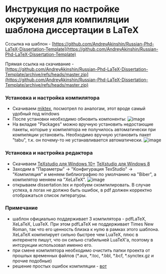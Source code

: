 # Инструкция по настройке окружения для компиляции шаблона диссертации в LaTeX

Сссылка на шаблон - [https://github.com/AndreyAkinshin/Russian-Phd-LaTeX-Dissertation-Template](https://github.com/AndreyAkinshin/Russian-Phd-LaTeX-Dissertation-Template)

Прямая ссылка на скачивание - [https://github.com/AndreyAkinshin/Russian-Phd-LaTeX-Dissertation-Template/archive/refs/heads/master.zip](https://github.com/AndreyAkinshin/Russian-Phd-LaTeX-Dissertation-Template/archive/refs/heads/master.zip)

### Установка и настройка компилятора

- Скачиваем [miktex](https://miktex.org/download), посмотрел по аналогам, этот вроде самый удобный под windows
- После установки необходимо обновить компоненты:
  ![image](https://github.com/procudin/disser-template-setup/assets/20419403/68594348-8824-440a-b6ae-e009c30329e5)
- На вкладке "Packages" можно вручную установить недостающие пакеты, которые у компилятора не получилось автоматически при компиляции установить. Необходимо вручную установить пакет "tabu", т.к. он почему-то не устанавливается автоматически. 
![image](https://github.com/procudin/disser-template-setup/assets/20419403/31385796-7ddc-4eb7-bb43-54d6f8ff2cde)

### Установка и настройка редактора
- Скачиваем [TeXstudio для Windows 10+](https://www.texstudio.org/) [TeXstudio для Windows 8](https://github.com/texstudio-org/texstudio/releases/tag/2.12.22)
- Заходим в "Параметры" -> "Конфигурация TexStudio" -> "Компиляция" и меняем библиографию по умолчанию на "Biber", а компилятор меняем на "XeLaTeX".
![image](https://github.com/procudin/disser-template-setup/assets/20419403/8f605722-1a70-4e7d-ad3c-2e60b8443fc1)
- открываем dissertation.tex и пробуем скомпилировать. В случае успеха, в логах не должно быть ошибок, в pdf должен корректно отображаться список литературы.

### Примечание
- шаблон официально поддерживает 3 компилятора - pdfLaTeX, XeLaTeX, LuaTeX. При этом pdfLaTeX не поддерживает Times New Roman, так что его ценность близка к нулю в рамках этого шаблона. XeLaTeX компилирует сильно быстрее чем LuaTeX, плюс в интеренете пишут, что он сильно стабильней LuaTeX'a, поэтому в интсрукции использовал именно его.
- при смене компилятора необходимо очистить папки проекта от прошлых временных файлов (*.aux, *.toc, *.bbl, *.bcf, *.synctex.gz и прочие подобные)
- решение простых ошибок компиляции - [вот](https://github.com/AndreyAkinshin/Russian-Phd-LaTeX-Dissertation-Template/blob/master/Readme/Installation.md#%D0%BF%D1%80%D0%BE%D1%81%D1%82%D1%8B%D0%B5-%D0%BE%D1%88%D0%B8%D0%B1%D0%BA%D0%B8)
